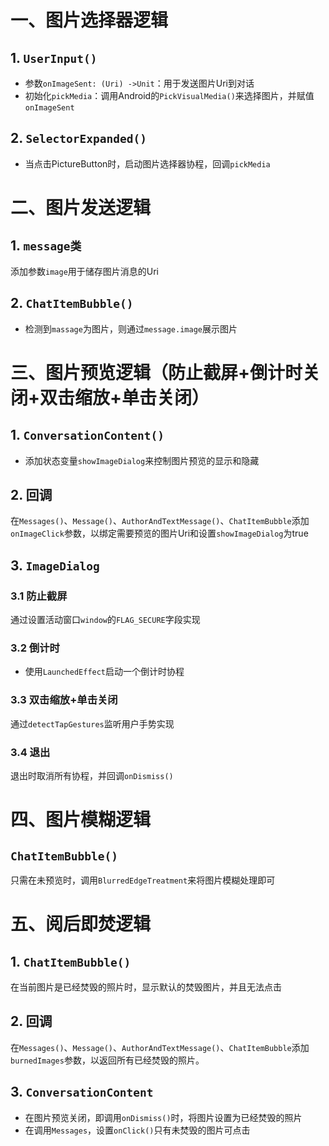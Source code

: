 # 一、图片选择器逻辑

## 1. `UserInput()`

* 参数`onImageSent: (Uri) ->Unit`：用于发送图片Uri到对话
* 初始化`pickMedia`：调用Android的`PickVisualMedia()`来选择图片，并赋值`onImageSent`

## 2. `SelectorExpanded()`

* 当点击PictureButton时，启动图片选择器协程，回调`pickMedia`

# 二、图片发送逻辑

## 1. `message类`

添加参数`image`用于储存图片消息的Uri

## 2. `ChatItemBubble()`

* 检测到`massage`为图片，则通过`message.image`展示图片

# 三、图片预览逻辑（防止截屏+倒计时关闭+双击缩放+单击关闭）

## 1.  `ConversationContent()`

* 添加状态变量`showImageDialog`来控制图片预览的显示和隐藏

## 2. 回调

在`Messages()`、`Message()`、`AuthorAndTextMessage()`、`ChatItemBubble`添加`onImageClick`参数，以绑定需要预览的图片Uri和设置`showImageDialog`为true

## 3. `ImageDialog`

### 3.1 防止截屏

通过设置活动窗口`window`的`FLAG_SECURE`字段实现

### 3.2 倒计时

* 使用`LaunchedEffect`启动一个倒计时协程

### 3.3 双击缩放+单击关闭

通过`detectTapGestures`监听用户手势实现

### 3.4 退出

退出时取消所有协程，并回调`onDismiss()`

# 四、图片模糊逻辑

## `ChatItemBubble()`

只需在未预览时，调用`BlurredEdgeTreatment`来将图片模糊处理即可

# 五、阅后即焚逻辑

## 1. `ChatItemBubble()`

在当前图片是已经焚毁的照片时，显示默认的焚毁图片，并且无法点击

## 2. 回调

在`Messages()`、`Message()`、`AuthorAndTextMessage()`、`ChatItemBubble`添加`burnedImages`参数，以返回所有已经焚毁的照片。

## 3. `ConversationContent`

* 在图片预览关闭，即调用`onDismiss()`时，将图片设置为已经焚毁的照片
* 在调用`Messages`，设置`onClick()`只有未焚毁的图片可点击
